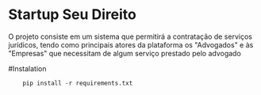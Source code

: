 # Startup Seu Direito

O projeto consiste em um sistema que permitirá a contratação de serviços jurídicos, tendo como principais atores da
plataforma os "Advogados" e às "Empresas" que necessitam de algum serviço prestado pelo advogado

#Instalation

```
	pip install -r requirements.txt
```


